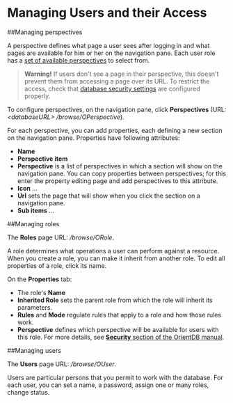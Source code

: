 # Managing Users and their Access

##Managing perspectives

A perspective defines what page a user sees after logging in and what pages are available for him or her on the navigation pane. Each user role has a [set of available perspectives](https://orienteer.gitbooks.io/orienteer/content/orienteer_user_interface.html) to select from.

> **Warning!** If users don't see a page in their perspective, this doesn't prevent them from accessing a page over its URL. To restrict the access, check that [database security settings](https://orienteer.gitbooks.io/orienteer/content/security.html) are configured properly.

To configure perspectives, on the navigation pane, click **Perspectives** (URL: *&lt;databaseURL&gt; /browse/OPerspective*).

For each perspective, you can add properties, each defining a new section on the navigation pane. Properties have following attributes:
* **Name**
* **Perspective item**
* **Perspective** is a list of perspectives in which a section will show on the navigation pane. You can copy properties between perspectives; for this enter the property editing page and add perspectives to this attribute.
* **Icon** ...
* **Url** sets the page that will show when you click the section on a navigation pane.
* **Sub items** ...

##Managing roles

The **Roles** page URL: */browse/ORole*.

A role determines what operations a user can perform against a resource. When you create a role, you can make it inherit from another role. To edit all properties of a role, click its name. 

On the **Properties** tab:
* The role's **Name** 
* **Inherited Role** sets the parent role from which the role will inherit its parameters.
* **Rules** and **Mode** regulate rules that apply to a role and how those rules work. 
* **Perspective** defines which perspective will be available for users with this role.
For more details, see [**Security** section of the OrientDB manual](http://orientdb.com/docs/last/Studio-Security.html).

##Managing users

The **Users** page URL: */browse/OUser*.

Users are particular persons that you permit to work with the database. For each user, you can set a name, a password, assign one or many roles, change status.

